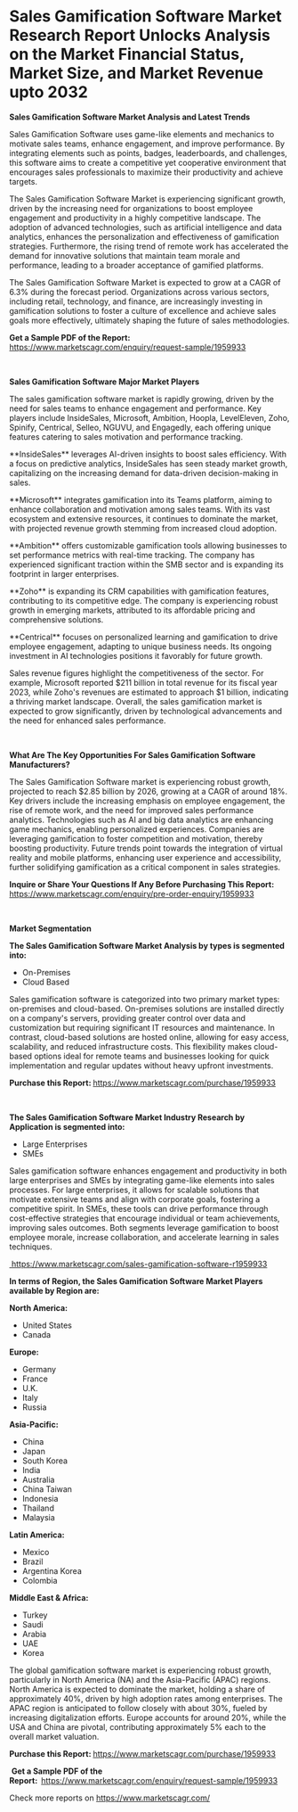 <p><h1>Sales Gamification Software Market Research Report Unlocks Analysis on the Market Financial Status, Market Size, and Market Revenue upto 2032</h1></p><p><strong>Sales Gamification Software Market Analysis and Latest Trends</strong></p>
<p><p>Sales Gamification Software uses game-like elements and mechanics to motivate sales teams, enhance engagement, and improve performance. By integrating elements such as points, badges, leaderboards, and challenges, this software aims to create a competitive yet cooperative environment that encourages sales professionals to maximize their productivity and achieve targets.</p><p>The Sales Gamification Software Market is experiencing significant growth, driven by the increasing need for organizations to boost employee engagement and productivity in a highly competitive landscape. The adoption of advanced technologies, such as artificial intelligence and data analytics, enhances the personalization and effectiveness of gamification strategies. Furthermore, the rising trend of remote work has accelerated the demand for innovative solutions that maintain team morale and performance, leading to a broader acceptance of gamified platforms.</p><p>The Sales Gamification Software Market is expected to grow at a CAGR of 6.3% during the forecast period. Organizations across various sectors, including retail, technology, and finance, are increasingly investing in gamification solutions to foster a culture of excellence and achieve sales goals more effectively, ultimately shaping the future of sales methodologies.</p></p>
<p><strong>Get a Sample PDF of the Report:&nbsp;</strong> <a href="https://www.marketscagr.com/enquiry/request-sample/1959933?utm_campaign=3351&utm_medium=2&utm_source=Github&utm_content=ia&utm_term=09032025&utm_id=sales-gamification-software">https://www.marketscagr.com/enquiry/request-sample/1959933</a></p>
<p>&nbsp;</p>
<p><strong>Sales Gamification Software Major Market Players</strong></p>
<p><p>The sales gamification software market is rapidly growing, driven by the need for sales teams to enhance engagement and performance. Key players include InsideSales, Microsoft, Ambition, Hoopla, LevelEleven, Zoho, Spinify, Centrical, Selleo, NGUVU, and Engagedly, each offering unique features catering to sales motivation and performance tracking.</p><p>**InsideSales** leverages AI-driven insights to boost sales efficiency. With a focus on predictive analytics, InsideSales has seen steady market growth, capitalizing on the increasing demand for data-driven decision-making in sales. </p><p>**Microsoft** integrates gamification into its Teams platform, aiming to enhance collaboration and motivation among sales teams. With its vast ecosystem and extensive resources, it continues to dominate the market, with projected revenue growth stemming from increased cloud adoption.</p><p>**Ambition** offers customizable gamification tools allowing businesses to set performance metrics with real-time tracking. The company has experienced significant traction within the SMB sector and is expanding its footprint in larger enterprises. </p><p>**Zoho** is expanding its CRM capabilities with gamification features, contributing to its competitive edge. The company is experiencing robust growth in emerging markets, attributed to its affordable pricing and comprehensive solutions.</p><p>**Centrical** focuses on personalized learning and gamification to drive employee engagement, adapting to unique business needs. Its ongoing investment in AI technologies positions it favorably for future growth.</p><p>Sales revenue figures highlight the competitiveness of the sector. For example, Microsoft reported $211 billion in total revenue for its fiscal year 2023, while Zoho's revenues are estimated to approach $1 billion, indicating a thriving market landscape. Overall, the sales gamification market is expected to grow significantly, driven by technological advancements and the need for enhanced sales performance.</p></p>
<p>&nbsp;</p>
<p><strong>What Are The Key Opportunities For Sales Gamification Software Manufacturers?</strong></p>
<p><p>The Sales Gamification Software market is experiencing robust growth, projected to reach $2.85 billion by 2026, growing at a CAGR of around 18%. Key drivers include the increasing emphasis on employee engagement, the rise of remote work, and the need for improved sales performance analytics. Technologies such as AI and big data analytics are enhancing game mechanics, enabling personalized experiences. Companies are leveraging gamification to foster competition and motivation, thereby boosting productivity. Future trends point towards the integration of virtual reality and mobile platforms, enhancing user experience and accessibility, further solidifying gamification as a critical component in sales strategies.</p></p>
<p><strong>Inquire or Share Your Questions If Any Before Purchasing This Report:</strong> <a href="https://www.marketscagr.com/enquiry/pre-order-enquiry/1959933?utm_campaign=3351&utm_medium=2&utm_source=Github&utm_content=ia&utm_term=09032025&utm_id=sales-gamification-software">https://www.marketscagr.com/enquiry/pre-order-enquiry/1959933</a></p>
<p>&nbsp;</p>
<p><strong>Market Segmentation</strong></p>
<p><strong>The Sales Gamification Software Market Analysis by types is segmented into:</strong></p>
<p><ul><li>On-Premises</li><li>Cloud Based</li></ul></p>
<p><p>Sales gamification software is categorized into two primary market types: on-premises and cloud-based. On-premises solutions are installed directly on a company's servers, providing greater control over data and customization but requiring significant IT resources and maintenance. In contrast, cloud-based solutions are hosted online, allowing for easy access, scalability, and reduced infrastructure costs. This flexibility makes cloud-based options ideal for remote teams and businesses looking for quick implementation and regular updates without heavy upfront investments.</p></p>
<p><strong>Purchase this Report:&nbsp;</strong><a href="https://www.marketscagr.com/purchase/1959933?utm_campaign=3351&utm_medium=2&utm_source=Github&utm_content=ia&utm_term=09032025&utm_id=sales-gamification-software">https://www.marketscagr.com/purchase/1959933</a></p>
<p>&nbsp;</p>
<p><strong>The Sales Gamification Software Market Industry Research by Application is segmented into:</strong></p>
<p><ul><li>Large Enterprises</li><li>SMEs</li></ul></p>
<p><p>Sales gamification software enhances engagement and productivity in both large enterprises and SMEs by integrating game-like elements into sales processes. For large enterprises, it allows for scalable solutions that motivate extensive teams and align with corporate goals, fostering a competitive spirit. In SMEs, these tools can drive performance through cost-effective strategies that encourage individual or team achievements, improving sales outcomes. Both segments leverage gamification to boost employee morale, increase collaboration, and accelerate learning in sales techniques.</p></p>
<p><a href="https://www.marketscagr.com/sales-gamification-software-r1959933?utm_campaign=3351&utm_medium=2&utm_source=Github&utm_content=ia&utm_term=09032025&utm_id=sales-gamification-software">&nbsp;https://www.marketscagr.com/sales-gamification-software-r1959933</a></p>
<p><strong>In terms of Region, the Sales Gamification Software Market Players available by Region are:</strong></p>
<p>
    <p> <strong> North America: </strong>
        <ul>
            <li>United States</li>
            <li>Canada</li>
        </ul>
        </p> 
    <p> <strong> Europe: </strong>
        <ul>
            <li>Germany</li>
            <li>France</li>
            <li>U.K.</li>
            <li>Italy</li>
            <li>Russia</li>
        </ul>
        </p> 
    <p> <strong> Asia-Pacific: </strong>
        <ul>
            <li>China</li>
            <li>Japan</li>
            <li>South Korea</li>
            <li>India</li>
            <li>Australia</li>
            <li>China Taiwan</li>
            <li>Indonesia</li>
            <li>Thailand</li>
            <li>Malaysia</li>
        </ul>
        </p> 
    <p> <strong> Latin America: </strong>
        <ul>
            <li>Mexico</li>
            <li>Brazil</li>
            <li>Argentina Korea</li>
            <li>Colombia</li>
        </ul>
        </p> 
    <p> <strong> Middle East & Africa: </strong>
        <ul>
            <li>Turkey</li>
            <li>Saudi</li>
            <li>Arabia</li>
            <li>UAE</li>
            <li>Korea</li>
        </ul>
    </p>
    </p>
<p><p>The global gamification software market is experiencing robust growth, particularly in North America (NA) and the Asia-Pacific (APAC) regions. North America is expected to dominate the market, holding a share of approximately 40%, driven by high adoption rates among enterprises. The APAC region is anticipated to follow closely with about 30%, fueled by increasing digitalization efforts. Europe accounts for around 20%, while the USA and China are pivotal, contributing approximately 5% each to the overall market valuation.</p></p>
<p><strong>Purchase this Report: </strong><a href="https://www.marketscagr.com/purchase/1959933?utm_campaign=3351&utm_medium=2&utm_source=Github&utm_content=ia&utm_term=09032025&utm_id=sales-gamification-software">https://www.marketscagr.com/purchase/1959933</a></p>
<p>&nbsp;<strong>Get a Sample PDF of the Report:&nbsp;&nbsp;</strong><a href="https://www.marketscagr.com/enquiry/request-sample/1959933?utm_campaign=3351&utm_medium=2&utm_source=Github&utm_content=ia&utm_term=09032025&utm_id=sales-gamification-software">https://www.marketscagr.com/enquiry/request-sample/1959933</a></p>
<p><strong></strong></p>
<p>Check more reports on <a href="https://www.marketscagr.com/?utm_campaign=3351&utm_medium=2&utm_source=Github&utm_content=ia&utm_term=09032025&utm_id=sales-gamification-software">https://www.marketscagr.com/</a></p>